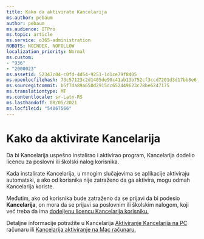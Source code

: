 ```yaml
---
title: Kako da aktivirate Kancelarija
ms.author: pebaum
author: pebaum
ms.audience: ITPro
ms.topic: article
ms.service: o365-administration
ROBOTS: NOINDEX, NOFOLLOW
localization_priority: Normal
ms.custom:
- "936"
- "2000023"
ms.assetid: 52347c04-c0fd-4d54-9251-1d1ce79f8405
ms.openlocfilehash: 73c57123c2d1405de90c41ab13b752cf3ccd7201d3d17bb8e6f6ae25a2e0e7ad
ms.sourcegitcommit: b5f7da89a650d2915dc652449623c78be6247175
ms.translationtype: MT
ms.contentlocale: sr-Latn-RS
ms.lasthandoff: 08/05/2021
ms.locfileid: "54067566"
---
```

# <a name="how-to-activate-office"></a>Kako da aktivirate Kancelarija

Da bi Kancelarija uspešno instalirao i aktivirao program, [](https://docs.microsoft.com/microsoft-365/admin/add-users/add-users) Kancelarija dodelio licencu za poslovni ili školski nalog korisnika.
  
Kada instalirate Kancelarija, u mnogim slučajevima se aplikacije aktiviraju automatski, a ako od korisnika nije zatraženo da ga aktivira, mogu odmah Kancelarija koriste.
  
Međutim, ako od korisnika bude zatraženo da se prijavi da bi podesio **Kancelarija**, on mora da se prijavi sa poslovnim ili školskim nalogom, koji već treba da ima [dodeljenu licencu Kancelarija korisniku.](https://docs.microsoft.com/microsoft-365/admin/add-users/add-users)
  
Detaljne informacije potražite u Kancelarija [Aktiviranje Kancelarija na PC](https://support.office.com/article/5bd38f38-db92-448b-a982-ad170b1e187e?wt.mc_id=Alchemy_ClientDIA) računaru ili [Kancelarija aktiviranje na Mac računaru.](https://support.office.com/article/7f6646b1-bb14-422a-9ad4-a53410fcefb2?wt.mc_id=Alchemy_ClientDIA)
  